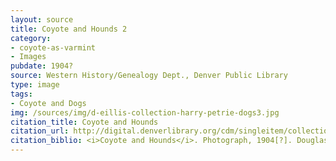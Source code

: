 ```yaml
---
layout: source
title: Coyote and Hounds 2
category: 
- coyote-as-varmint
- Images
pubdate: 1904?
source: Western History/Genealogy Dept., Denver Public Library
type: image
tags: 
- Coyote and Dogs
img: /sources/img/d-eillis-collection-harry-petrie-dogs3.jpg
citation_title: Coyote and Hounds
citation_url: http://digital.denverlibrary.org/cdm/singleitem/collection/p15330coll22/id/29685/rec/45
citation_biblio: <i>Coyote and Hounds</i>. Photograph, 1904[?]. Douglas Ellis Family Collection. Denver Public Library Digital Collections. http://digital.denverlibrary.org/cdm/singleitem/collection/p15330coll22/id/29685/rec/45
---
```

